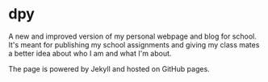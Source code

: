 # dpy

A new and improved version of my personal webpage and blog for school. It's meant for publishing my school assignments and giving my class mates a better idea about who I am and what I'm about.

The page is powered by Jekyll and hosted on GitHub pages.
